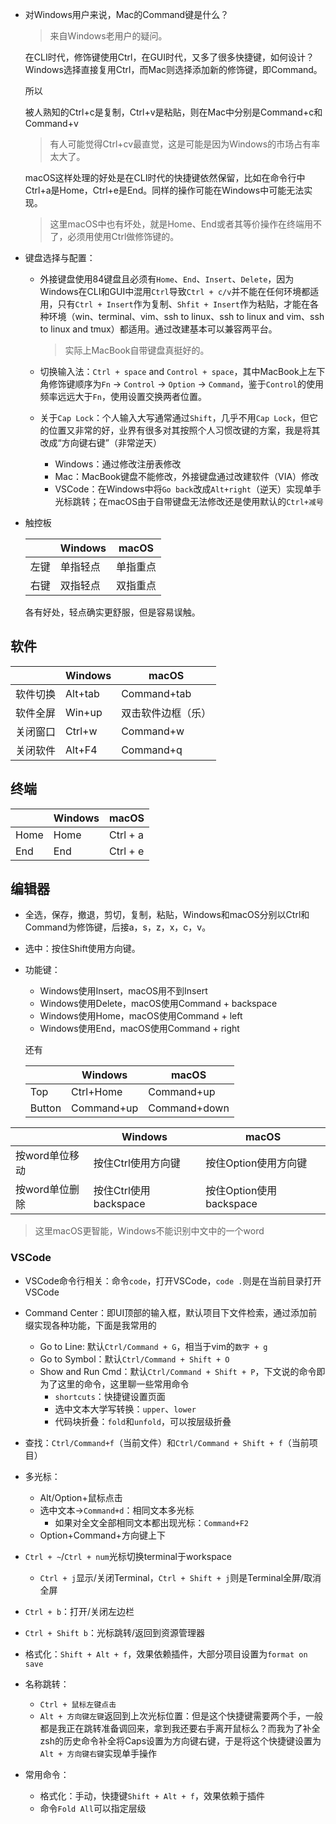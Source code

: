 + 对Windows用户来说，Mac的Command键是什么？
    >来自Windows老用户的疑问。

    在CLI时代，修饰键使用Ctrl，在GUI时代，又多了很多快捷键，如何设计？Windows选择直接复用Ctrl，而Mac则选择添加新的修饰键，即Command。

    所以

    被人熟知的Ctrl+c是复制，Ctrl+v是粘贴，则在Mac中分别是Command+c和Command+v
    >有人可能觉得Ctrl+cv最直觉，这是可能是因为Windows的市场占有率太大了。

    macOS这样处理的好处是在CLI时代的快捷键依然保留，比如在命令行中Ctrl+a是Home，Ctrl+e是End。同样的操作可能在Windows中可能无法实现。
    >这里macOS中也有坏处，就是Home、End或者其等价操作在终端用不了，必须用使用Ctrl做修饰键的。

+ 键盘选择与配置：
    + 外接键盘使用84键盘且必须有`Home`、`End`、`Insert`、`Delete`，因为Windows在CLI和GUI中混用`Ctrl`导致`Ctrl + c/v`并不能在任何环境都适用，只有`Ctrl + Insert`作为复制、`Shfit + Insert`作为粘贴，才能在各种环境（win、terminal、vim、ssh to linux、ssh to linux and vim、ssh to linux and tmux）都适用。通过改建基本可以兼容两平台。
        >实际上MacBook自带键盘真挺好的。

    + 切换输入法：`Ctrl + space` and `Control + space`，其中MacBook上左下角修饰键顺序为`Fn` -> `Control` -> `Option` -> `Command`，鉴于`Control`的使用频率远远大于`Fn`，使用设置交换两者位置。
    + 关于`Cap Lock`：个人输入大写通常通过`Shift`，几乎不用`Cap Lock`，但它的位置又非常的好，业界有很多对其按照个人习惯改键的方案，我是将其改成“方向键右键”（非常逆天）
        + Windows：通过修改注册表修改
        + Mac：MacBook键盘不能修改，外接键盘通过改建软件（VIA）修改
        + VSCode：在Windows中将`Go back`改成`Alt+right`（逆天）实现单手光标跳转；在macOS由于自带键盘无法修改还是使用默认的`Ctrl+减号`
    
+ 触控板

    |      | Windows  | macOS    |
    | ---- | -------- | -------- |
    | 左键 | 单指轻点 | 单指重点 |
    | 右键 | 双指轻点 | 双指重点 |

    各有好处，轻点确实更舒服，但是容易误触。

## 软件

|      | Windows | macOS       |
| ---- | ------- | ----------- |
| 软件切换 | Alt+tab | Command+tab |
| 软件全屏 | Win+up  | 双击软件边框（乐）   |
| 关闭窗口 | Ctrl+w  | Command+w   |
| 关闭软件 | Alt+F4  | Command+q   |

## 终端

|      | Windows | macOS    |
| ---- | ------- | -------- |
| Home | Home    | Ctrl + a |
| End  | End     | Ctrl + e |

## 编辑器

+ 全选，保存，撤退，剪切，复制，粘贴，Windows和macOS分别以Ctrl和Command为修饰键，后接a，s，z，x，c，v。
+ 选中：按住Shift使用方向键。
+ 功能键：
    + Windows使用Insert，macOS用不到Insert
    + Windows使用Delete，macOS使用Command + backspace
    + Windows使用Home，macOS使用Command + left
    + Windows使用End，macOS使用Command + right

    还有

    |        | Windows    | macOS        |
    | ------ | ---------- | ------------ |
    | Top    | Ctrl+Home  | Command+up   |
    | Button | Command+up | Command+down |

|           | Windows           | macOS               |
| --------- | ----------------- | ------------------- |
| 按word单位移动 | 按住Ctrl使用方向键       | 按住Option使用方向键       |
| 按word单位删除 | 按住Ctrl使用backspace | 按住Option使用backspace |
>这里macOS更智能，Windows不能识别中文中的一个word

### VSCode

+ VSCode命令行相关：命令`code`，打开VSCode，`code .`则是在当前目录打开VSCode
+ Command Center：即UI顶部的输入框，默认项目下文件检索，通过添加前缀实现各种功能，下面是我常用的
	+ Go to Line:  默认`Ctrl/Command + G`，相当于vim的`数字 + g`
	+ Go to Symbol：默认`Ctrl/Command + Shift + O`
	+ Show and Run Cmd：默认`Ctrl/Command + Shift + P`，下文说的命令即为了这里的命令，这里聊一些常用命令
		+ `shortcuts`：快捷键设置页面
		+ 选中文本大学写转换：`upper`、`lower`
		+ 代码块折叠：`fold`和`unfold`，可以按层级折叠

+ 查找：`Ctrl/Command+f`（当前文件）和`Ctrl/Command + Shift + f`（当前项目）
+ 多光标：
    + Alt/Option+鼠标点击
    + 选中文本->`Command+d`：相同文本多光标
        + 如果对全文全部相同文本都出现光标：`Command+F2`
    + Option+Command+方向键上下

+ `Ctrl + ~`/`Ctrl + num`光标切换terminal于workspace
    + `Ctrl + j`显示/关闭Terminal，`Ctrl + Shift + j`则是Terminal全屏/取消全屏
+ `Ctrl + b`：打开/关闭左边栏
+ `Ctrl + Shift b`：光标跳转/返回到资源管理器

+ 格式化：`Shift + Alt + f`，效果依赖插件，大部分项目设置为`format on save`

+ 名称跳转：
    + `Ctrl + 鼠标左键点击`
    + `Alt + 方向键左键`返回到上次光标位置：但是这个快捷键需要两个手，一般都是我正在跳转准备调回来，拿到我还要右手离开鼠标么？而我为了补全zsh的历史命令补全将Caps设置为方向键右键，于是将这个快捷键设置为`Alt + 方向键右键`实现单手操作

+ 常用命令：
	+ 格式化：手动，快捷键`Shift + Alt + f`，效果依赖于插件
	+ 命令`Fold All`可以指定层级

